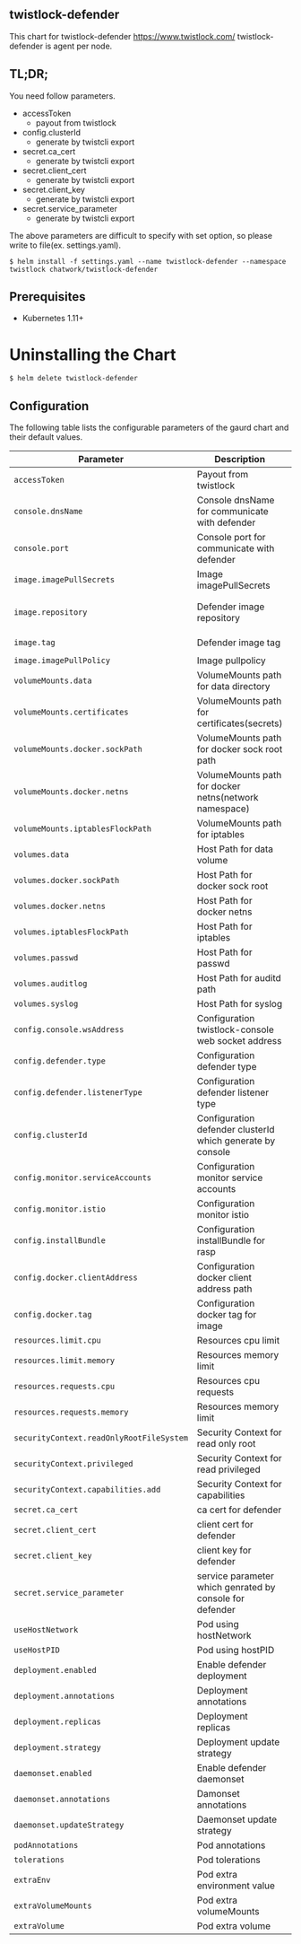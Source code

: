 ## twistlock-defender

This chart for twistlock-defender https://www.twistlock.com/
twistlock-defender is agent per node.

## TL;DR;

You need follow parameters.

- accessToken
  - payout from twistlock
- config.clusterId
  - generate by twistcli export
- secret.ca_cert
  - generate by twistcli export
- secret.client_cert
  - generate by twistcli export
- secret.client_key
  - generate by twistcli export
- secret.service_parameter
  - generate by twistcli export

The above parameters are difficult to specify with set option, so please write to file(ex. settings.yaml).

```
$ helm install -f settings.yaml --name twistlock-defender --namespace twistlock chatwork/twistlock-defender
```

## Prerequisites

* Kubernetes 1.11+

# Uninstalling the Chart

```
$ helm delete twistlock-defender
```

## Configuration

The following table lists the configurable parameters of the gaurd chart and their default values.

|  Parameter | Description | Default |
| --- | --- | --- |
|  `accessToken` | Payout from twistlock | `"accessToken"` |
|  `console.dnsName` | Console dnsName for communicate with defender | `"twistlock-console" `|
|  `console.port` | Console port for communicate with defender | `"8084" `|
|  `image.imagePullSecrets` | Image imagePullSecrets | `"[]"` |
|  `image.repository` | Defender image repository | `"registry-auth.twistlock.com/tw_{{ .Values.accessToken }}/twistlock/defender"` |
|  `image.tag` | Defender image tag | `"defender{{ .Values.config.docker.tag }}"` |
|  `image.imagePullPolicy` | Image pullpolicy  | `"IfNotPresent"` |
|  `volumeMounts.data` | VolumeMounts path for data directory | `"/var/lib/twistlock"` |
|  `volumeMounts.certificates` | VolumeMounts path for certificates(secrets) | `"/var/lib/twistlock/certificates"` |
|  `volumeMounts.docker.sockPath` | VolumeMounts path for docker sock root path | `"/var/run"` |
|  `volumeMounts.docker.netns` | VolumeMounts path for docker netns(network namespace) | `"/var/run/docker/netns"` |
|  `volumeMounts.iptablesFlockPath` | VolumeMounts path for iptables | `"/run"` |
|  `volumes.data` | Host Path for data volume  | `"/var/lib/twistlock/defender"` |
|  `volumes.docker.sockPath` | Host Path for docker sock root  | `"/var/run"` |
|  `volumes.docker.netns` | Host Path for docker netns | `"/var/run/docker/netns"` |
|  `volumes.iptablesFlockPath` | Host Path for iptables | `"/run"` |
|  `volumes.passwd` | Host Path for passwd | `"/etc/passwd"` |
|  `volumes.auditlog` | Host Path for auditd path | `"/var/log/audit"` |
|  `volumes.syslog` | Host Path for syslog | `"/dev/log"` |
|  `config.console.wsAddress` | Configuration twistlock-console web socket address | `"wss://{{ .Values.console.dnsName }}:{{ .Values.console.port }}"` |
|  `config.defender.type` | Configuration defender type | `"daemonset"` |
|  `config.defender.listenerType` | Configuration defender listener type | `"none"` |
|  `config.clusterId` | Configuration defender clusterId which generate by console | `"CLUSTERID"` |
|  `config.monitor.serviceAccounts` | Configuration monitor service accounts | `"true"` |
|  `config.monitor.istio` | Configuration monitor istio | `"false"` |
|  `config.installBundle` | Configuration installBundle for rasp | `""` |
|  `config.docker.clientAddress` | Configuration docker client address path | `"/var/run/docker.sock"` |
|  `config.docker.tag` | Configuration docker tag for image | `"_19_07_363"` |
|  `resources.limit.cpu` | Resources cpu limit | `"1000m"` |
|  `resources.limit.memory` | Resources memory limit | `"512Mi"` |
|  `resources.requests.cpu` | Resources cpu requests | `"250m"` |
|  `resources.requests.memory` | Resources memory limit | `"256Mi"` |
|  `securityContext.readOnlyRootFileSystem` | Security Context for read only root | `"true"` |
|  `securityContext.privileged` | Security Context for read privileged | `"true"` |
|  `securityContext.capabilities.add` | Security Context for capabilities | `"[NET_ADMIN, SYS_ADMIN, SYS_PTRACE, AUDIT_CONTROL]"` |
|  `secret.ca_cert` | ca cert for defender | `"CA_CERT"` |
|  `secret.client_cert` | client cert for defender | `"CLIENT_CERT"` |
|  `secret.client_key` | client key for defender | `"CLIENT_KEY"` |
|  `secret.service_parameter` | service parameter which genrated by console for defender | `"SERVICE_PARAMETER"` |
|  `useHostNetwork` | Pod using hostNetwork | `true`|
|  `useHostPID` | Pod using hostPID | `true`|
|  `deployment.enabled` | Enable defender deployment | `false`|
|  `deployment.annotations` | Deployment annotations | `"{}"`|
|  `deployment.replicas` | Deployment replicas | `1`|
|  `deployment.strategy` | Deployment update strategy | `"{}"`|
|  `daemonset.enabled` | Enable defender daemonset| `true`|
|  `daemonset.annotations` | Damonset annotations | `"{}"`|
|  `daemonset.updateStrategy` | Daemonset update strategy | `"{}"`|
|  `podAnnotations` | Pod annotations | `{}`|
|  `tolerations` | Pod tolerations | `[]`|
|  `extraEnv` | Pod extra environment value | `[]`|
|  `extraVolumeMounts` | Pod extra volumeMounts | `[]`|
|  `extraVolume` | Pod extra volume | `[]`|
